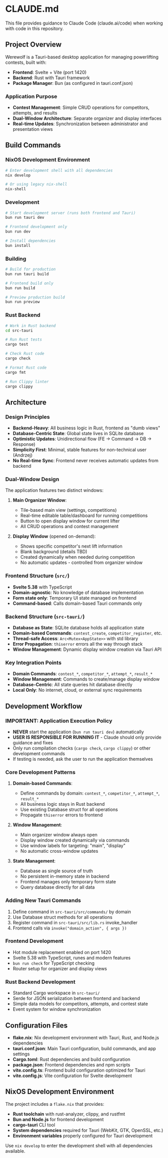 # CLAUDE.md

This file provides guidance to Claude Code (claude.ai/code) when working with code in this repository.

## Project Overview

Werewolf is a Tauri-based desktop application for managing powerlifting contests, built with:
- **Frontend**: Svelte + Vite (port 1420)
- **Backend**: Rust with Tauri framework
- **Package Manager**: Bun (as configured in tauri.conf.json)

### Application Purpose
- **Contest Management**: Simple CRUD operations for competitors, attempts, and results
- **Dual-Window Architecture**: Separate organizer and display interfaces
- **Real-time Updates**: Synchronization between administrator and presentation views

## Build Commands

### NixOS Development Environment
```bash
# Enter development shell with all dependencies
nix develop

# Or using legacy nix-shell
nix-shell
```

### Development
```bash
# Start development server (runs both frontend and Tauri)
bun run tauri dev

# Frontend development only
bun run dev

# Install dependencies
bun install
```

### Building
```bash
# Build for production
bun run tauri build

# Frontend build only
bun run build

# Preview production build
bun run preview
```

### Rust Backend
```bash
# Work in Rust backend
cd src-tauri

# Run Rust tests
cargo test

# Check Rust code
cargo check

# Format Rust code
cargo fmt

# Run Clippy linter
cargo clippy
```

## Architecture

### Design Principles
- **Backend-Heavy**: All business logic in Rust, frontend as "dumb views"
- **Database-Centric State**: Global state lives in SQLite database
- **Optimistic Updates**: Unidirectional flow (FE → Command → DB → Response)
- **Simplicity First**: Minimal, stable features for non-technical user (Andrzej)
- **No Real-time Sync**: Frontend never receives automatic updates from backend

### Dual-Window Design
The application features two distinct windows:

1. **Main Organizer Window**:
   - Tile-based main view (settings, competitions)
   - Real-time editable table/dashboard for running competitions
   - Button to open display window for current lifter
   - All CRUD operations and contest management

2. **Display Window** (opened on-demand):
   - Shows specific competitor's next lift information
   - Blank background (details TBD)
   - Created dynamically when needed during competition
   - No automatic updates - controlled from organizer window

### Frontend Structure (`src/`)
- **Svelte 5.38** with TypeScript
- **Domain-agnostic**: No knowledge of database implementation
- **Form state only**: Temporary UI state managed on frontend
- **Command-based**: Calls domain-based Tauri commands only

### Backend Structure (`src-tauri/`)
- **Database as State**: SQLite database holds all application state
- **Domain-based Commands**: `contest_create`, `competitor_register`, etc.
- **Thread-safe Access**: `Arc<Mutex<AppState>>` with std library
- **Error Propagation**: `thiserror` errors all the way through stack
- **Window Management**: Dynamic display window creation via Tauri API

### Key Integration Points
- **Domain Commands**: `contest_*`, `competitor_*`, `attempt_*`, `result_*`
- **Window Management**: Commands to create/manage display window
- **Database-Centric**: All state queries hit database directly
- **Local Only**: No internet, cloud, or external sync requirements

## Development Workflow

### IMPORTANT: Application Execution Policy
- **NEVER** start the application (`bun run tauri dev`) automatically
- **USER IS RESPONSIBLE FOR RUNNING IT** - Claude should only provide guidance and fixes
- Only run compilation checks (`cargo check`, `cargo clippy`) or other development commands
- If testing is needed, ask the user to run the application themselves

### Core Development Patterns

1. **Domain-based Commands**:
   - Define commands by domain: `contest_*`, `competitor_*`, `attempt_*`, `result_*`
   - All business logic stays in Rust backend
   - Use existing Database struct for all operations
   - Propagate `thiserror` errors to frontend

2. **Window Management**:
   - Main organizer window always open
   - Display window created dynamically via commands
   - Use window labels for targeting: "main", "display"
   - No automatic cross-window updates

3. **State Management**:
   - Database as single source of truth
   - No persistent in-memory state in backend
   - Frontend manages only temporary form state
   - Query database directly for all data

### Adding New Tauri Commands
1. Define command in `src-tauri/src/commands/` by domain
2. Use Database struct methods for all operations  
3. Register command in `src-tauri/src/lib.rs` invoke_handler
4. Frontend calls via `invoke("domain_action", { args })`

### Frontend Development
- Hot module replacement enabled on port 1420
- Svelte 5.38 with TypeScript, runes and modern features
- `bun run check` for TypeScript checking
- Router setup for organizer and display views

### Rust Backend Development
- Standard Cargo workspace in `src-tauri/`
- Serde for JSON serialization between frontend and backend
- Simple data models for competitors, attempts, and contest state
- Event system for window synchronization

## Configuration Files

- **flake.nix**: Nix development environment with Tauri, Rust, and Node.js dependencies
- **tauri.conf.json**: Main Tauri configuration, build commands, and app settings
- **Cargo.toml**: Rust dependencies and build configuration  
- **package.json**: Frontend dependencies and npm scripts
- **vite.config.ts**: Frontend build configuration optimized for Tauri
- **vite.config.js**: Vite configuration for Svelte development

## NixOS Development Environment

The project includes a `flake.nix` that provides:
- **Rust toolchain** with rust-analyzer, clippy, and rustfmt
- **Bun and Node.js** for frontend development
- **cargo-tauri** CLI tool
- **System dependencies** required for Tauri (WebKit, GTK, OpenSSL, etc.)
- **Environment variables** properly configured for Tauri development

Use `nix develop` to enter the development shell with all dependencies available.